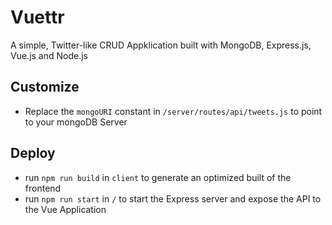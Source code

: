 # Vuettr

A simple, Twitter-like CRUD Appklication built with MongoDB, Express.js, Vue.js and Node.js

## Customize

- Replace the `mongoURI` constant in `/server/routes/api/tweets.js` to point to your mongoDB Server

## Deploy

- run `npm run build` in `client` to generate an optimized built of the frontend
- run `npm run start` in `/` to start the Express server and expose the API to the Vue Application
